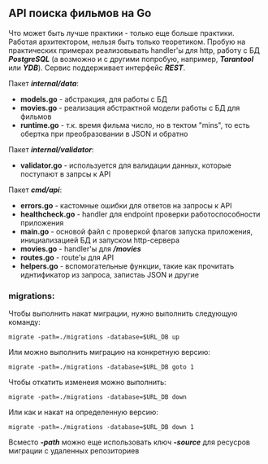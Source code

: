 ## API поиска фильмов на Go
Что может быть лучше практики - только еще больше практики.
Работая архитектором, нельзя быть только теоретиком.
Пробую на практических примерах реализовывать handler'ы для http, работу с БД ***PostgreSQL*** (а возможно и с другими попробую, например, ***Tarantool*** или ***YDB***). 
Сервис поддерживает интерфейс ***REST***.

Пакет ***internal/data***:
- **models.go** - абстракция, для работы с БД
- **movies.go** - реализация абстрактной модели работы с БД для фильмов
- **runtime.go** - т.к. время фильма число, но в тектом "mins", то есть обертка при преобразовании в JSON и обратно

Пакет ***internal/validator***:
- **validator.go** - используется для валидации данных, которые поступают в запрсы к API

Пакет ***cmd/api***:
- **errors.go** - кастомные ошибки для ответов на запросы к API
- **healthcheck.go** - handler для endpoint проверки работоспособности приложения
- **main.go** - основой файл с проверкой флагов запуска приложения, инициализацией БД и запуском http-сервера
- **movies.go** - handler'ы для ***/movies***
- **routes.go** - route'ы для API
- **helpers.go** - вспомогательные функции, такие как прочитать иднтификатор из запроса, запистаь JSON и другие

### migrations:
Чтобы выполнить накат миграции, нужно выполнить следующую команду:

    migrate -path=./migrations -database=$URL_DB up

Или можно выполнить миграцию на конкретную версию:
    
    migrate -path=./migrations -database=$URL_DB goto 1

Чтобы откатить изменеия можно выполнить:

    migrate -path=./migrations -database=$URL_DB down

Или как и накат на определенную версию:
    
    migrate -path=./migrations -database=$URL_DB down 1

Всместо ***-path*** можно еще использовать ключ ***-source*** для ресусров миграции с удаленных репозиториев
